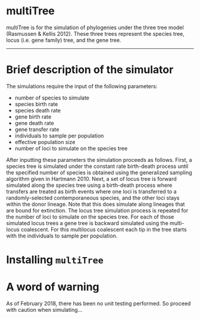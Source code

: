 # multiTree
multiTree is for the simulation of phylogenies under the three tree model (Rasmussen &amp; Kellis 2012). These three trees represent the species tree, locus (i.e. gene family) tree, and the gene tree.

--------

# Brief description of the simulator

The simulations require the input of the following parameters:

* number of species to simulate
* species birth rate
* species death rate
* gene birth rate
* gene death rate
* gene transfer rate
* individuals to sample per population
* effective population size
* number of loci to simulate on the species tree

After inputting these parameters the simulation proceeds as follows. First, a species tree is simulated under the constant rate birth-death process until the specified number of species is obtained using the generalized sampling algorithm given in Hartmann 2010. Next, a set of locus tree is forward simulated along the species tree using a birth-death process where transfers are treated as birth events where one loci is transferred to a randomly-selected contemporaneous species, and the other loci stays within the donor lineage. Note that this does simulate along lineages that are bound for extinction. The locus tree simulation process is repeated for the number of loci to simulate on the species tree. For each of those simulated locus trees a gene tree is backward simulated using the multi-locus coalescent. For this multilocus coalescent each tip in the tree starts with the individuals to sample per population. 


# Installing `multiTree`


# A word of warning

As of February 2018, there has been no unit testing performed. So proceed with caution when simulating...


